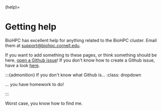 (help)=
# Getting help

BioHPC has excellent help for anything related to the BioHPC cluster. Email them at [support@biohpc.cornell.edu](mailto:support@biohpc.cornell.edu).

If you want to add something to these pages, or think something should be here, [open a Github issue](https://github.com/labordynamicsinstitute/ecco-notes/issues/new/choose)! If you don't know how to create a Github issue, have a look [here](https://docs.github.com/en/issues/tracking-your-work-with-issues/quickstart). 

:::{admonition} If you don't know what Github is...
:class: dropdown

... you have homework to do!

:::

Worst case, you know how to find me.


